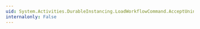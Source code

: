 ```yaml
---
uid: System.Activities.DurableInstancing.LoadWorkflowCommand.AcceptUninitializedInstance
internalonly: False
---
```

